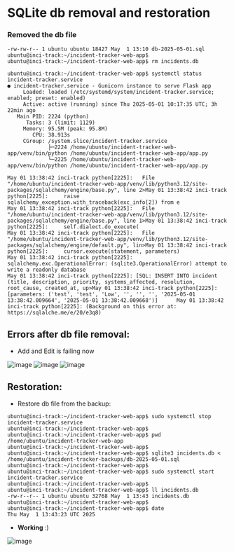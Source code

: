 # SQLite db removal and restoration

### Removed the db file
```
-rw-rw-r-- 1 ubuntu ubuntu 18427 May  1 13:10 db-2025-05-01.sql
ubuntu@inci-track:~/incident-tracker-web-app$
ubuntu@inci-track:~/incident-tracker-web-app$ rm incidents.db
```

```
ubuntu@inci-track:~/incident-tracker-web-app$ systemctl status incident-tracker.service
● incident-tracker.service - Gunicorn instance to serve Flask app
     Loaded: loaded (/etc/systemd/system/incident-tracker.service; enabled; preset: enabled)
     Active: active (running) since Thu 2025-05-01 10:17:35 UTC; 3h 22min ago
   Main PID: 2224 (python)
      Tasks: 3 (limit: 1129)
     Memory: 95.5M (peak: 95.8M)
        CPU: 38.913s
     CGroup: /system.slice/incident-tracker.service
             ├─2224 /home/ubuntu/incident-tracker-web-app/venv/bin/python /home/ubuntu/incident-tracker-web-app/app.py
             └─2225 /home/ubuntu/incident-tracker-web-app/venv/bin/python /home/ubuntu/incident-tracker-web-app/app.py

May 01 13:38:42 inci-track python[2225]:   File "/home/ubuntu/incident-tracker-web-app/venv/lib/python3.12/site-packages/sqlalchemy/engine/base.py", line 2>May 01 13:38:42 inci-track python[2225]:     raise sqlalchemy_exception.with_traceback(exc_info[2]) from e
May 01 13:38:42 inci-track python[2225]:   File "/home/ubuntu/incident-tracker-web-app/venv/lib/python3.12/site-packages/sqlalchemy/engine/base.py", line 1>May 01 13:38:42 inci-track python[2225]:     self.dialect.do_execute(
May 01 13:38:42 inci-track python[2225]:   File "/home/ubuntu/incident-tracker-web-app/venv/lib/python3.12/site-packages/sqlalchemy/engine/default.py", lin>May 01 13:38:42 inci-track python[2225]:     cursor.execute(statement, parameters)
May 01 13:38:42 inci-track python[2225]: sqlalchemy.exc.OperationalError: (sqlite3.OperationalError) attempt to write a readonly database
May 01 13:38:42 inci-track python[2225]: [SQL: INSERT INTO incident (title, description, priority, systems_affected, resolution, root_cause, created_at, up>May 01 13:38:42 inci-track python[2225]: [parameters: ('test', 'test', 'Low', '', '', '', '2025-05-01 13:38:42.009664', '2025-05-01 13:38:42.009668')]      May 01 13:38:42 inci-track python[2225]: (Background on this error at: https://sqlalche.me/e/20/e3q8)
```
## Errors after db file removal:
- Add and Edit is failing now

![image](https://github.com/user-attachments/assets/0a8663bd-04f8-4cbd-94fb-fd11ada7d704)
![image](https://github.com/user-attachments/assets/06fefdd7-7469-463a-a2b0-c4d9a939d5a1)
![image](https://github.com/user-attachments/assets/93bc3199-eded-41d0-8167-3dbd224271e3)

## Restoration:
- Restore db file from the backup:

```
ubuntu@inci-track:~/incident-tracker-web-app$ sudo systemctl stop incident-tracker.service
ubuntu@inci-track:~/incident-tracker-web-app$
ubuntu@inci-track:~/incident-tracker-web-app$ pwd
/home/ubuntu/incident-tracker-web-app
ubuntu@inci-track:~/incident-tracker-web-app$
ubuntu@inci-track:~/incident-tracker-web-app$ sqlite3 incidents.db < /home/ubuntu/incident-tracker-backups/db-2025-05-01.sql
ubuntu@inci-track:~/incident-tracker-web-app$
ubuntu@inci-track:~/incident-tracker-web-app$ sudo systemctl start incident-tracker.service
ubuntu@inci-track:~/incident-tracker-web-app$
ubuntu@inci-track:~/incident-tracker-web-app$ ll incidents.db
-rw-r--r-- 1 ubuntu ubuntu 32768 May  1 13:43 incidents.db
ubuntu@inci-track:~/incident-tracker-web-app$
ubuntu@inci-track:~/incident-tracker-web-app$ date
Thu May  1 13:43:23 UTC 2025
```

- **Working** :)

![image](https://github.com/user-attachments/assets/8479e3b7-54e4-4114-922c-95525763951e)
